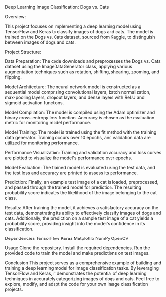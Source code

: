 Deep Learning Image Classification: Dogs vs. Cats

Overview:

This project focuses on implementing a deep learning model using TensorFlow and Keras to classify images of dogs and cats. The model is trained on the Dogs vs. Cats dataset, sourced from Kaggle, to distinguish between images of dogs and cats.

Project Structure:

Data Preparation: The code downloads and preprocesses the Dogs vs. Cats dataset using the ImageDataGenerator class, applying various augmentation techniques such as rotation, shifting, shearing, zooming, and flipping.

Model Architecture: The neural network model is constructed as a sequential model comprising convolutional layers, batch normalization, max-pooling layers, dropout layers, and dense layers with ReLU and sigmoid activation functions.

Model Compilation: The model is compiled using the Adam optimizer and binary cross-entropy loss function. Accuracy is chosen as the evaluation metric for monitoring model performance.

Model Training: The model is trained using the fit method with the training data generator. Training occurs over 10 epochs, and validation data are utilized for monitoring performance.

Performance Visualization: Training and validation accuracy and loss curves are plotted to visualize the model's performance over epochs.

Model Evaluation: The trained model is evaluated using the test data, and the test loss and accuracy are printed to assess its performance.

Prediction: Finally, an example test image of a cat is loaded, preprocessed, and passed through the trained model for prediction. The resulting probability score indicates the likelihood of the image belonging to the cat class.


Results:
After training the model, it achieves a satisfactory accuracy on the test data, demonstrating its ability to effectively classify images of dogs and cats. Additionally, the prediction on a sample test image of a cat yields a probability score, providing insight into the model's confidence in its classification.

Dependencies
TensorFlow
Keras
Matplotlib
NumPy
OpenCV


Usage
Clone the repository.
Install the required dependencies.
Run the provided code to train the model and make predictions on test images.


Conclusion
This project serves as a comprehensive example of building and training a deep learning model for image classification tasks. By leveraging TensorFlow and Keras, it demonstrates the potential of deep learning techniques in accurately categorizing images of dogs and cats. Feel free to explore, modify, and adapt the code for your own image classification projects.
